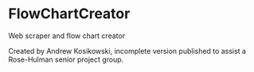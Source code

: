 # FlowChartCreator
 Web scraper and flow chart creator

Created by Andrew Kosikowski, incomplete version published to assist a Rose-Hulman senior project group. 

